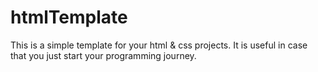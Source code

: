 # htmlTemplate
This is a simple template for your html & css projects.
It is useful in case that you just start your programming journey.
